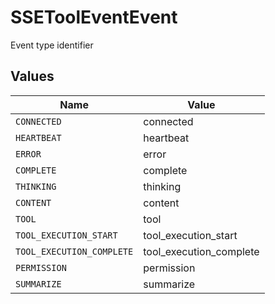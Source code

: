 # SSEToolEventEvent

Event type identifier


## Values

| Name                      | Value                     |
| ------------------------- | ------------------------- |
| `CONNECTED`               | connected                 |
| `HEARTBEAT`               | heartbeat                 |
| `ERROR`                   | error                     |
| `COMPLETE`                | complete                  |
| `THINKING`                | thinking                  |
| `CONTENT`                 | content                   |
| `TOOL`                    | tool                      |
| `TOOL_EXECUTION_START`    | tool_execution_start      |
| `TOOL_EXECUTION_COMPLETE` | tool_execution_complete   |
| `PERMISSION`              | permission                |
| `SUMMARIZE`               | summarize                 |